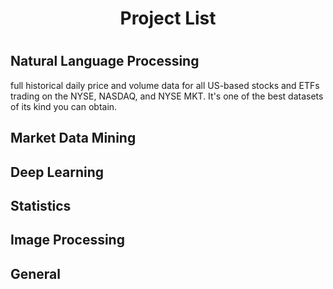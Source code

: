<h1 align='center'> Project List <h1>
 
 
## Natural Language Processing

<a href="https://github.com/Kearlay/NLP-project/"> <Market Prediction Based on News Articles> </a> full historical daily price and volume data for all US-based stocks and ETFs trading on the NYSE, NASDAQ, and NYSE MKT. It's one of the best datasets of its kind you can obtain.

## Market Data Mining
## Deep Learning
## Statistics
## Image Processing
## General
